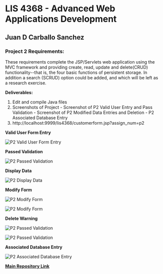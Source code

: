 # LIS 4368 - Advanced Web Applications Development

## Juan D Carballo Sanchez

### Project 2 Requirements:

  These requirements complete the JSP/Servlets web application using the MVC framework and providing create, read, update and delete(CRUD) functionality--that is, the four basic functions of persistent storage. In addition a search (SCRUD) option could be added, and which will be left as a research exercise.

  **Deliverables:**

  1. Edit and compile Java files
  2. Screenshots of Project
    - Screenshot of P2 Valid User Entry and Pass Validation
    - Screenshot of P2 Modified Data Entries and Deletion
    - P2 Associated Database Entry
  4. http://localhost:9999/lis4368/customerform.jsp?assign_num=p2

  **Valid User Form Entry**

  ![P2 Valid User Form Entry](img/validuserformentry.png "P2 Valid User Form Entry")

  **Passed Validation**

  ![P2 Passed Validation](img/passedvalidation.png "P2 Passed Validation")

  **Display Data**

  ![P2 Display Data](img/displaydata.png "P2 Display Data")

  **Modify Form**

  ![P2 Modify Form](img/modifiedform.png "P2 Modify Form")

  ![P2 Modify Form](img/updatecustomer.png "P2 Modify Form")


  **Delete Warning**

  ![P2 Passed Validation](img/deletewarning.png "P2 Passed Validation")

  ![P2 Passed Validation](img/customerdeleted.png "P2 Passed Validation")

  **Associated Database Entry**

  ![P2 Associated Database Entry](img/associateddb.png "P2 Associated Database Entry")

  [**Main Repository Link**](https://bitbucket.org/Dcj21/lis4368/src/master/)
